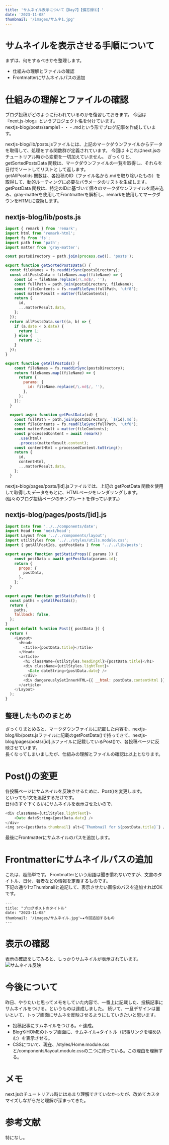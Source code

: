 ```yaml
---
title: 'サムネイル表示について【Day7】【備忘録⑥】'
date: '2023-11-08'
thumbnail: '/images/サムネ1.jpg'
---
```


# サムネイルを表示させる手順について
まずは、何をするべきかを整理します。
- 仕組みの理解とファイルの確認
- Frontmatterにサムネイルパスの追加

# 仕組みの理解とファイルの確認
ブログ投稿がどのように行われているのかを復習しておきます。
今回は『next.js-blog』というプロジェクト名を付けています。  
nextjs-blog/posts/sample1・・・.mdという形でブログ記事を作成しています。  

nextjs-blog/lib/posts.jsファイルには、上記のマークダウンファイルからデータを取得して、処理をする関数群が定義されています。 
今回は 
↓これはnext.jsのチュートリアル時から変更を一切加えていません。
ざっくりと、  
getSortedPostsData 関数は、マークダウンファイルの一覧を取得し、それらを日付でソートしてリストとして返します。  
getAllPostIds 関数は、各投稿のID（ファイル名から.mdを取り除いたもの）を取得して、動的ルーティングに必要なパラメータのリストを生成します。
getPostData 関数は、特定のIDに基づいて個々のマークダウンファイルを読み込み、gray-matterを使用してFrontmatterを解析し、remarkを使用してマークダウンをHTMLに変換します。

## nextjs-blog/lib/posts.js
```js
import { remark } from 'remark';
import html from 'remark-html';
import fs from 'fs';
import path from 'path';
import matter from 'gray-matter';

const postsDirectory = path.join(process.cwd(), 'posts');

export function getSortedPostsData() {
  const fileNames = fs.readdirSync(postsDirectory);
  const allPostsData = fileNames.map((fileName) => {
    const id = fileName.replace(/\.md$/, '');
    const fullPath = path.join(postsDirectory, fileName);
    const fileContents = fs.readFileSync(fullPath, 'utf8');
    const matterResult = matter(fileContents);
    return {
      id,
      ...matterResult.data,
    };
  });
  return allPostsData.sort((a, b) => {
    if (a.date < b.date) {
      return 1;
    } else {
      return -1;
    }
  });
}

export function getAllPostIds() {
    const fileNames = fs.readdirSync(postsDirectory);
    return fileNames.map((fileName) => {
      return {
        params: {
          id: fileName.replace(/\.md$/, ''),
        },
      };
    });
  }
  
  export async function getPostData(id) {
    const fullPath = path.join(postsDirectory, `${id}.md`);
    const fileContents = fs.readFileSync(fullPath, 'utf8');
    const matterResult = matter(fileContents);
    const processedContent = await remark()
      .use(html)
      .process(matterResult.content);
    const contentHtml = processedContent.toString();
    return {
      id,
      contentHtml,
      ...matterResult.data,
    };
  }
```

nextjs-blog/pages/posts/[id].jsファイルでは、上記の getPostData 関数を使用して取得したデータをもとに、HTMLページをレンダリングします。  
(個々のブログ投稿ページのテンプレートを作っています。)

## nextjs-blog/pages/posts/[id].js
```js
import Date from '../../components/date';
import Head from 'next/head';
import Layout from '../../components/layout';
import utilStyles from '../../styles/utils.module.css';
import { getAllPostIds, getPostData } from '../../lib/posts';

export async function getStaticProps({ params }) {
    const postData = await getPostData(params.id);
    return {
      props: {
        postData,
      },
    };
  }

export async function getStaticPaths() {
  const paths = getAllPostIds();
  return {
    paths,
    fallback: false,
  };
}
export default function Post({ postData }) {
  return (
    <Layout>
      <Head>
        <title>{postData.title}</title>
      </Head>
      <article>
        <h1 className={utilStyles.headingXl}>{postData.title}</h1>
        <div className={utilStyles.lightText}>
          <Date dateString={postData.date} />
        </div>
        <div dangerouslySetInnerHTML={{ __html: postData.contentHtml }} />
      </article>
    </Layout>
  );
}
```

## 整理したもののまとめ
ざっくりまとめると、マークダウンファイルに記載した内容を、nextjs-blog/lib/posts.jsファイルに記載のgetPostData()で持ってきて、nextjs-blog/pages/posts/[id].jsファイルに記載しているPost()で、各投稿ページに反映させています。  
長くなってしまいましたが、仕組みの理解とファイルの確認は以上となります。

# Post()の変更
各投稿ページにサムネイルを反映させるために、Post()を変更します。  
といっても1文を追記するだけです。  
日付のすぐ下くらいにサムネイルを表示させたいので、
```js
<div className={utilStyles.lightText}>
    <Date dateString={postData.date} />
</div>
<img src={postData.thumbnail} alt={`Thumbnail for ${postData.title}`} />　←★今回追記するもの
```

最後にFrontmatterにサムネイルのパスを追加します。

# Frontmatterにサムネイルパスの追加
これは、超簡単です。
Frontmatterという用語は聞き慣れないですが、文書のタイトル、日付、著者などの情報を定義するものです。  
下記の通り1つThumbnailと追記して、表示させたい画像のパスを追加すればOKです。

```
---
title: "ブログポストのタイトル"
date: "2023-11-08"
thumbnail: '/images/サムネイル.jpg'←★今回追加するもの
---
```

# 表示の確認
表示の確認をしてみると、しっかりサムネイルが表示されています。  
![サムネイル反映](/images/サムネイル表示成功.png)

# 今後について
昨日、やりたいと思ってメモをしていた内容で、一番上に記載した、投稿記事にサムネイルをつける。というものは達成しました。
続いて、一旦デザインは置いといて、トップ画面にサムネを反映させるようにしていきたいと思います。
- 投稿記事にサムネイルをつける。←達成。
- BlogやHOMEのトップ画面に、サムネイル+タイトル（記事リンクを埋め込む）を表示させる。
- CSSについて、現在、/styles/Home.module.cssと/components/layout.module.cssの二つに跨っている。この理由を理解する。

# メモ
next.jsのチュートリアル時にはあまり理解できていなかったが、改めてカスタマイズしながらだと理解が深まってきた。

# 参考文献
特になし。